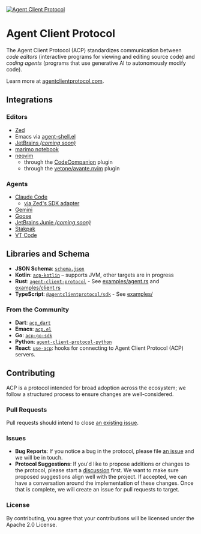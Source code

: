 <a href="https://agentclientprotocol.com/" >
  <img alt="Agent Client Protocol" src="https://zed.dev/img/acp/banner-dark.webp">
</a>

# Agent Client Protocol

The Agent Client Protocol (ACP) standardizes communication between _code editors_ (interactive programs for viewing and editing source code) and _coding agents_ (programs that use generative AI to autonomously modify code).

Learn more at [agentclientprotocol.com](https://agentclientprotocol.com/).

## Integrations

### Editors

- [Zed](https://zed.dev/docs/ai/external-agents)
- Emacs via [agent-shell.el](https://github.com/xenodium/agent-shell)
- [JetBrains _(coming soon)_](https://blog.jetbrains.com/ai/2025/10/jetbrains-zed-open-interoperability-for-ai-coding-agents-in-your-ide/)
- [marimo notebook](https://github.com/marimo-team/marimo)
- [neovim](https://neovim.io)
  - through the [CodeCompanion](https://github.com/olimorris/codecompanion.nvim) plugin
  - through the [yetone/avante.nvim](https://github.com/yetone/avante.nvim) plugin

### Agents

- [Claude Code](https://docs.anthropic.com/en/docs/claude-code/overview)
  - [via Zed's SDK adapter](https://github.com/zed-industries/claude-code-acp)
- [Gemini](https://github.com/google-gemini/gemini-cli)
- [Goose](https://block.github.io/goose/docs/guides/acp-clients)
- [JetBrains Junie _(coming soon)_](https://www.jetbrains.com/junie/)
- [Stakpak](https://github.com/stakpak/agent?tab=readme-ov-file#agent-client-protocol-acp)
- [VT Code](https://github.com/vinhnx/vtcode/blob/main/README.md#zed-ide-integration-agent-client-protocol)

## Libraries and Schema

- **JSON Schema**: [`schema.json`](./schema/schema.json)
- **Kotlin**: [`acp-kotlin`](https://github.com/agentclientprotocol/acp-kotlin-sdk) – supports JVM, other targets are in progress
- **Rust**: [`agent-client-protocol`](https://crates.io/crates/agent-client-protocol) - See [examples/agent.rs](./rust/examples/agent.rs) and [examples/client.rs](./rust/examples/client.rs)
- **TypeScript**: [`@agentclientprotocol/sdk`](https://www.npmjs.com/package/@agentclientprotocol/sdk) - See [examples/](./typescript/examples/)

### From the Community

- **Dart**: [`acp_dart`](https://github.com/SkrOYC/acp-dart)
- **Emacs**: [`acp.el`](https://github.com/xenodium/acp.el)
- **Go**: [`acp-go-sdk`](https://github.com/coder/acp-go-sdk)
- **Python**: [`agent-client-protocol-python`](https://github.com/PsiACE/agent-client-protocol-python)
- **React**: [`use-acp`](https://github.com/marimo-team/use-acp): hooks for connecting to Agent Client Protocol (ACP) servers.

## Contributing

ACP is a protocol intended for broad adoption across the ecosystem; we follow a structured process to ensure changes are well-considered.

### Pull Requests

Pull requests should intend to close [an existing issue](https://github.com/agentclientprotocol/agent-client-protocol/issues).

### Issues

- **Bug Reports**: If you notice a bug in the protocol, please file [an issue](https://github.com/agentclientprotocol/agent-client-protocol/issues/new?template=05_bug_report.yml) and we will be in touch.
- **Protocol Suggestions**: If you'd like to propose additions or changes to the protocol, please start a [discussion](https://github.com/agentclientprotocol/agent-client-protocol/discussions/categories/protocol-suggestions) first. We want to make sure proposed suggestions align well with the project. If accepted, we can have a conversation around the implementation of these changes. Once that is complete, we will create an issue for pull requests to target.

### License

By contributing, you agree that your contributions will be licensed under the Apache 2.0 License.
